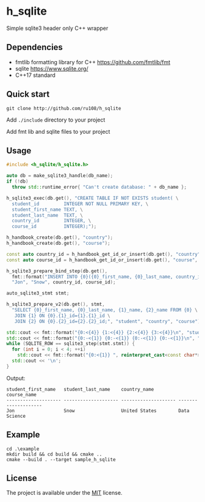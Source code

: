 # h_sqlite
Simple sqlite3 header only C++ wrapper

## Dependencies
* fmtlib formatting library for C++ https://github.com/fmtlib/fmt
* sqlite https://www.sqlite.org/
* C++17 standard

## Quick start
```git clone http://github.com/ru108/h_sqlite```

Add ```./include``` directory to your project

Add fmt lib and sqlite files to your project

## Usage

```c++
#include <h_sqlite/h_sqlite.h>

auto db = make_sqlite3_handle(db_name);
if (!db)
  throw std::runtime_error{ "Can't create database: " + db_name };

h_sqlite3_exec(db.get(), "CREATE TABLE IF NOT EXISTS student( \
  student_id         INTEGER NOT NULL PRIMARY KEY, \
  student_first_name TEXT, \
  student_last_name  TEXT, \
  country_id         INTEGER, \
  course_id          INTEGER);");
```
```c++
h_handbook_create(db.get(), "country");
h_handbook_create(db.get(), "course");

const auto country_id = h_handbook_get_id_or_insert(db.get(), "country", "United States");
const auto course_id = h_handbook_get_id_or_insert(db.get(), "course", "Data Science");

h_sqlite3_prepare_bind_step(db.get(),
  fmt::format("INSERT INTO {0}({0}_first_name, {0}_last_name, country_id, course_id) VALUES(?, ?, ?, ?);", "student"),
  "Jon", "Snow", country_id, course_id);
```
```c++
auto_sqlite3_stmt stmt;

h_sqlite3_prepare_v2(db.get(), stmt,
  "SELECT {0}_first_name, {0}_last_name, {1}_name, {2}_name FROM {0} \
   JOIN {1} ON {0}.{1}_id={1}.{1}_id \
   JOIN {2} ON {0}.{2}_id={2}.{2}_id;", "student", "country", "course");
```
```c++
std::cout << fmt::format("{0:<{4}} {1:<{4}} {2:<{4}} {3:<{4}}\n", "student_first_name", "student_last_name", "country_name", "course_name", COLUMN_WIDTH);
std::cout << fmt::format("{0:-<{1}} {0:-<{1}} {0:-<{1}} {0:-<{1}}\n", "", COLUMN_WIDTH);
while (SQLITE_ROW == sqlite3_step(stmt.stmt)) {
  for (int i = 0; i < 4; ++i)
    std::cout << fmt::format("{0:<{1}} ", reinterpret_cast<const char*>(sqlite3_column_text(stmt.stmt, i)), COLUMN_WIDTH);
  std::cout << '\n';
}
```

Output:

```
student_first_name   student_last_name    country_name         course_name
-------------------- -------------------- -------------------- --------------------
Jon                  Snow                 United States        Data Science
```

## Example
```
cd .\example
mkdir build && cd build && cmake ..
cmake --build . --target sample_h_sqlite
```

## License
The project is available under the [MIT](https://opensource.org/licenses/MIT) license.
